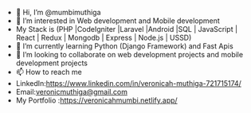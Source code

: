 - 👋 Hi, I’m @mumbimuthiga
- 👀 I’m interested in Web development and Mobile development
- My Stack is (PHP |CodeIgniter |Laravel |Android |SQL |  JavaScript  | React | Redux | Mongodb  | Express | Node.js | USSD)
- 🌱 I’m currently learning Python (Django Framework) and Fast Apis
- 💞️ I’m looking to collaborate on web development projects and mobile development projects
- 📫 How to reach me 
- LinkedIn:https://www.linkedin.com/in/veronicah-muthiga-721715174/
- Email:veronicmuthiga@gmail.com
- My Portfolio :https://veronicahmumbi.netlify.app/

<!---
mumbimuthiga/mumbimuthiga is a ✨ special ✨ repository because its `README.md` (this file) appears on your GitHub profile.
You can click the Preview link to take a look at your changes.
--->
